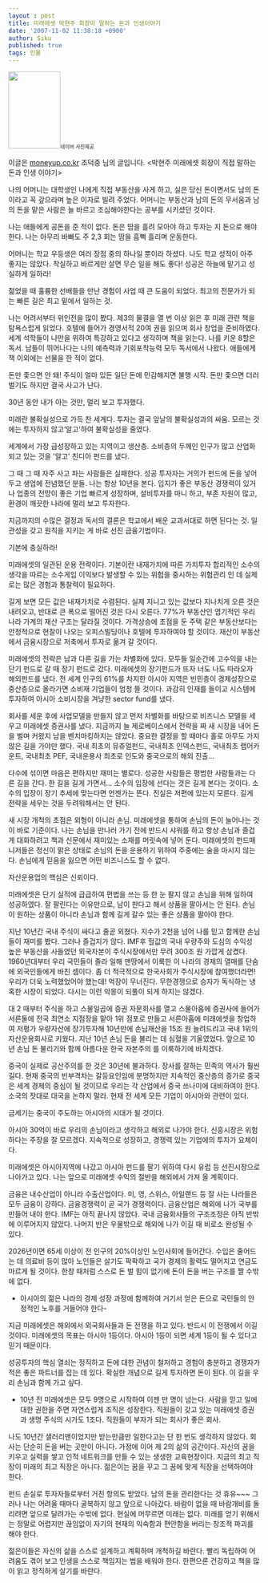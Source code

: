 ```yaml
---
layout : post
title: 미래에셋 박현주 회장이 말하는 돈과 인생이야기
date: '2007-11-02 11:38:18 +0900'
author: Siku
published: true
tags: 인물
---
```

<span style="font-size: x-small;"><img src="http://bookimg.naver.com/coverimg/yes24/momo/TopCate58/MidCate03/5723592.jpg" alt="" width="104" height="154" />네이버 사진제공

이글은 <a href="http://moneyup.co.kr/">moneyup.co.kr</a> 조덕중 님의 글입니다.
&lt;박현주 미래에셋 회장이 직접 말하는 돈과 인생 이야기&gt;

나의 어머니는 대학생인 나에게 직접 부동산을 사게 하고, 실은 당신 돈이면서도 남의 돈이라고 꼭 갚으라며 높은 이자로 빌려 주었다.
어머니는
부동산과
남의 돈의 무서움과
남의 돈을 맡은 사람은 늘 바르고 조심해야한다는
공부를 시키셨던 것이다.

나는 애들에게 공돈을 준 적이 없다.
돈은 땀을 흘려 모아야 하고 투자는 지 돈으로 해야 한다.
나는 아무리 바빠도 주 2,3 회는 땀을 흠뻑 흘리며 운동한다.

어머니는 학교 우등생은 여러 장점 중의 하나일 뿐이라 하셨다.
나도 학교 성적이 아주 좋지는 않았다.
착실하고 바르게만 살면 무슨 일을 해도 좋다!
성공은 하늘에 맡기고 성실하게 일하라!

젊었을 때 훌륭한 선배들을 만난 경험이 사업 때 큰 도움이 되었다.
최고의 전문가가 되는 빠른 길은 최고 밑에서 일하는 것.

나는 어려서부터 위인전을 많이 봤다.
제3의 물결을 열 번 이상 읽은 후 미래 관련 책을 탐욕스럽게 읽었다.
호텔에 들어가 경영서적 20여 권을 읽으며 회사 창업을 준비하였다.
세계 석학들이 나만을 위하여 특강하고 있다고 생각하며 책을 읽는다.
나를 키운 8할은 독서.
남들이 뛰어나다는 나의 예측력과 기회포착능력 모두 독서에서 나왔다.
애들에게 책 이외에는 선물을 한 적이 없다.

돈만 좇으면 안 돼!
주식이 얼마 있든 일단 돈에 민감해지면 불행 시작.
돈만 좇으면 더러 벌기도 하지만 결국 사고가 난다.

30년 동안 내가 아는 것만, 멀리 보고 투자했다.

미래란 불확실성으로 가득 찬 세계다.
투자는 결국 앞날의 불확실성과의 싸움.
모르는 것에는 투자하지 않고‘알고'하여 불확실성을 줄였다.

세계에서 가장 급성장하고 있는 지역이고
생산층. 소비층의 두께인 인구가 많고
산업화되고
있는 것을 '알고' 친디아 펀드를 냈다.

그 때 그 때 자주 사고 파는 사람들은 실패한다.
성공 투자자는 거의가 펀드에 돈을 넣어두고 생업에 전념했던 분들.
나는 항상 10년을 본다.
입지가 좋은 부동산
경쟁력이 있거나 업종의 전망이 좋은 기업
빠르게 성장하며, 설비투자를 마니 하고, 부존 자원이 많고, 환경이 깨끗한 나라에
멀리 보고 투자한다.

지금까지의 수많은 결정과 독서의 결론은 학교에서 배운 교과서대로 하면 된다는 것.
일관성을 갖고 원칙을 지키는 게 바로 선진 금융기법이다.

기본에 충실하라!

미래에셋의 일관된 운용 전략이다.
기본이란
내재가치에 따른 가치투자
합리적인 소수의 생각을 따르는 소수게임
이익보다 발생할 수 있는 위험을 중시하는 위험관리
인 데 실제로는 많은 경험과 통찰력이 필요하다.

길게 보면 모든 값은 내재가치로 수렴된다.
실제 지니고 있는 값보다 지나치게 오른 것은 내려오고,
반대로 큰 폭으로 떨어진 것은 다시 오른다.
77%가 부동산인 엽기적인 우리나라 가계의 재산 구조는 달라질 것이다.
가격상승에 초점을 둔 주택 같은 부동산보다는 안정적으로 현찰이 나오는 오피스빌딩이나 호텔에 투자하여야 할 것이다.
재산이
부동산에서 금융시장으로
저축에서 투자로
옮겨 갈 것이다.

미래에셋의 전략은 남과 다른 길을 가는 차별화에 있다.
모두들 일순간에 고수익을 내는 단기 펀드로 갈 때 장기 펀드로 갔다.
미래에셋의 장기펀드가 뜨자 너도 나도 따라오자 해외펀드를 냈다.
전 세계 인구의 61%를 차지한 아시아 지역은 빈민층이 경제성장으로 중산층으로 올라가면 소비재 기업들이 엄청 뜰 것이다.
과감히 인재를 들이고 시스템에 투자하여 아시아 소비시장을 겨냥한 sector fund를 냈다.

회사를 세운 후에 사업모델을 만들지 않고 먼저 차별화를 바탕으로 비즈니스 모델을 세우고 미래에셋 증권사를 냈다.
지금까지 늘 제로베이스에서 전략을 짜 새 시장을 내어 돈을 벌며 커왔지 남을 벤치마킹하지는 않았다.
중요한 결정을 할 때마다 홀로 아무도 가지 않은 길을 가야만 했다.
국내 최초의 뮤츄얼펀드, 국내최초 인덱스펀드, 국내최초 랩어카운트, 국내최초 PEF, 국내운용사 최초로 인도와 중국으로의 해외 진출...

다수에 섞이면 마음은 편하지만 재미는 별로다.
성공한 사람들은 평범한 사람들과는 다른 길을 간다.
한 길을 길게 가면서...
소수의 입장에 선다는 것은 길게 본다는 것이다.
소수의 입장이 장기 추세에 맞는다면 언젠가는 뜬다.
진실은 저편에 있는지 모른다.
길게 전략을 세우는 것을 두려워해서는 안 된다.

새 시장 개척의 초점은 외형이 아니라 손님.
미래에셋을 통하여 손님의 돈이 늘어나는 것이 바로 기준이다.
나는 손님을 만나러 가기 전에 반드시 샤워를 하고 항상 손님과 즐겁게 대화하려고 책과 신문에서 재미있는 소재를 머릿속에 넣어 둔다.
미래에셋의 펀드매니저들은 정신이 맑은 상태로 손님의 돈을 운용하기 위하여 주중에는 술을 마시지 않는다.
손님에게 믿음을 잃으면 어떤 비즈니스도 할 수 없다.

자산운용업의 핵심은 신뢰이다.

미래에셋은 단기 실적에 급급하여 편법을 쓰는 등 한 눈 팔지 않고 손님을 위해 일하여 성공하였다.
잘 팔린다는 이유만으로, 남이 판다고 해서 상품을 팔아서는 안 된다.
손님이 원하는 상품이 아니라 손님과 함께 길게 갈수 있는 좋은 상품을 팔아야 한다.

지난 10년간 국내 주식이 싸다고 줄곧 외쳤다.
지수가 2천을 넘어 나를 믿고 함께한 손님들이 재미를 봤다.
그러나 즐겁지가 않다.
IMF후 헐값의 국내 우량주와 도심의 수익성 높은 부동산을 사들였던 외국자본이 주식시장에서만 무려 300조 원 가깝게 삼켰다.
1960년대부터 우리 국민들이 졸라 일해 맨땅에서 이룩한 이 나라의 경제의 열매를 단숨에 외국인들에게 바친 셈이다.
좀 더 적극적으로 한국사회가 주식시장에 참여했더라면!
우리가 더욱 노력했었어야 했는데!
억장이 무너진다.
무한경쟁으로 승자가 독식하는 냉혹한 시장이 되었다.
다시는 이런 악몽이 되풀이 되게 하지는 않겠다.

대 2 때부터 주식을 하고
스물일곱에 증권 자문회사를 열고
스물아홉에 증권사에 들어가
서른둘에 전국 최연소 지점장을 맡아 1위 점포로 만들고
서른아홉에 미래에셋을 창업하여 저평가 우량자산에 장기투자해 10년만에 손님재산을 15조 원 늘려드리고 국내 1위의 자산운용회사로 키웠다.
지난 10년 손님 돈을 불리는 데 심혈을 기울였었다.
앞으로 10년 손님 돈 불리기와 함께
아름다운 한국 자본주의
를 이룩하기에 바치겠다.

중국이 실제로 공산주의를 한 것은 30년에 불과하다.
장사를 잘하는 민족의 역사가 훨씬 길다.
현재 중국의 빈부격차는 갈등요인임에 분명하지만 지속적인 중산층의 증가로 중국은 세계 경제의 중심이 될 것이므로 우리는 각 산업에서 중국 쓰나미에 대비하여야 한다.
소국의 잣대로 대국을 논하지 말라.
현재 전 세계 모든 기업이 아시아와 관련이 있다.

금세기는 중국이 주도하는 아시아의 시대가 될 것이다.

아시아 30억이 바로 우리의 손님이라고 생각하고 해외로 나가야 한다.
신흥시장은 위험하다는 주장을 잘 모르겠다.
지속적으로 성장하고, 경쟁력 있는 기업에의 투자가 요체이다.

미래에셋은 아시아지역에 나갔고 아시아 펀드를 팔기 위하여 다시 유럽 등 선진시장으로 나아가고 있다.
나는 앞으로 미래에셋 수익의 절반을 해외에서 가져 올 계획이다.

금융은 내수산업이 아니라 수출산업이다.
미, 영, 스위스, 아일랜드 등 잘 사는 나라들은 모두 금융이 강하다.
금융경쟁력이 곧 국가 경쟁력이다.
금융산업은 해외에 나가 국부를 만들어 내야 한다.
IMF는 아직 끝나지 않았다.
국내 금융회사들의 구조조정은 아직 반밖에 이루어지지 않았다.
나머지 반은 우물밖으로 해외에 나가 이길 때 비로소 완성될 수 있다.

2026년이면 65세 이상이 전 인구의 20%이상인 노인사회에 들어간다.
수입은 줄어드는 데 의료비 등이 많아 노인들은 살기도 팍팍하고 국가 경제의 활력도 떨어지고 연금도 마르게 될 것이다.
한창 때처럼 스스로 돈 벌 힘이 없기에
돈이 돈을 버는 구조를 짤 수밖에 없다.

- 아시아의 젊은 나라의 경제 성장 과정에 함께하여 거기서 얻은 돈으로 국민들의 안정적인 노후를 거들어야 한다-

지금 미래에셋은 해외에서 외국회사들과 돈 전쟁을 하고 있다.
반드시 이 전쟁에서 이길 것이다.
미래에셋의 목표는 아시아 1등이다.
아시아 1등이 되면 세계 1등이 될 수 있다고 믿기 때문이다.

성공투자의 핵심 열쇠는
정직하고
돈에 대한 관념이 철저하고
경험이 충분하고
경쟁자가 적은
좋은 파트너를 잡는 데 있다.
확실한 개념으로 길게 투자하면 돈이 된다.
이 길을 우리 손님과 함께 가고 싶다.

* 10년 전 미래에셋은 모두 9명으로 시작하여 이젠 만 명이 넘는다.
사람을 믿고 일에 대한 권한을 주면 자연스럽게 조직은 성장한다.
직원들이 갖고 있는 미래에셋 증권과 생명 주식의 시가도 1조다.
직원들이 부자가 되는 회사가 좋은 회사.

나도 10년간 샐러리맨이었지만 받는만큼만 일한다고는 단 한 번도 생각하지 않았다.
회사는 단순히 돈을 버는 곳만이 아니다.
가정에 이어 제 2의 삶의 공간이다.
자신의 꿈을 키우고 실력을 쌓고 인적 네트워크를 만들 수 있는 생생한 교육현장이다.
지금의 최고 직장이 미래의 최고 직장은 아니다.
젊은이는 꿈을 꾸고 그 꿈에 맞게 직장을 선택하여야 한다.

펀드 손실로 투자자들로부터 거친 항의도 받았다.
남의 돈을 관리한다는 것 휴유~~~
그러나 나는 어려울 때마다 굴복하지 않고 앞으로 나아갔다.
바람이 없을 때 바람개비를 돌리려면 앞으로 달려가는 수밖에 없다.
현실에 머무르면 미래는 없다.
미래를 얻기 위해서는 정말로 어렵지만 끊임없이 자기의 현재의 익숙함과 편안함을 버리는 창조적 파괴를 해야 한다.

젊은이들은 자신의 삶을 스스로 설계하고 계획하며 개척하길 바란다.
빨리 독립하여 어려움도 겪어 보고 인생을 스스로 책임지는 법을 배워야 한다.
한편으론 건강하고 책을 많이 읽고 정직하게 살기를 바란다.</span>

